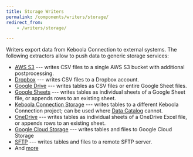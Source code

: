 ```yaml
---
title: Storage Writers
permalink: /components/writers/storage/
redirect_from:
    - /writers/storage/

---
```


Writers export data from Keboola Connection to external systems. The following extractors
allow to push data to generic storage services:

- [AWS S3](/components/writers/storage/aws-s3/) --- writes CSV files to a single AWS S3 bucket with additional postprocessing.
- [Dropbox](/components/writers/storage/dropbox/) --- writes CSV files to a Dropbox account.
- [Google Drive](/components/writers/storage/google-drive/) --- writes tables as CSV files or entire Google Sheet files.
- [Google Sheets](/components/writers/storage/google-sheets/) --- writes tables as individual sheets of a Google Sheet file, or appends rows to an existing sheet.
- [Keboola Connection Storage](/components/writers/storage/storage-api/) --- writes tables to a different Keboola Connection project; can be used where [Data Catalog](/catalog/) cannot.
- [OneDrive](/components/writers/storage/onedrive/) --- writes tables as individual sheets of a OneDrive Excel file, or appends rows to an existing sheet.
- [Google Cloud Storage](/components/writers/storage/google-cloud-storage/) --- writes tables and files to Google Cloud Storage
- [SFTP](/components/writers/storage/sftp/) --- writes tables and files to a remote SFTP server.
- And [more](https://components.keboola.com/components)

